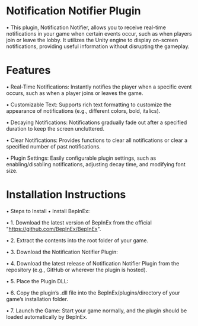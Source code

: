 # Notification Notifier Plugin
• This plugin, Notification Notifier, allows you to receive real-time notifications in your game when certain events occur, such as when players join or leave the lobby. It utilizes the Unity engine to display on-screen notifications, providing useful information without disrupting the gameplay.

# Features
• Real-Time Notifications: Instantly notifies the player when a specific event occurs, such as when a player joins or leaves the game.

• Customizable Text: Supports rich text formatting to customize the appearance of notifications (e.g., different colors, bold, italics).

• Decaying Notifications: Notifications gradually fade out after a specified duration to keep the screen uncluttered.

• Clear Notifications: Provides functions to clear all notifications or clear a specified number of past notifications.

• Plugin Settings: Easily configurable plugin settings, such as enabling/disabling notifications, adjusting decay time, and modifying font size.

# Installation Instructions

• Steps to Install
• Install BepInEx:

• 1. Download the latest version of BepInEx from the official "https://github.com/BepInEx/BepInEx".

• 2. Extract the contents into the root folder of your game.

• 3. Download the Notification Notifier Plugin:

• 4. Download the latest release of Notification Notifier Plugin from the repository (e.g., GitHub or wherever the plugin is hosted).

• 5. Place the Plugin DLL:

• 6. Copy the plugin’s .dll file into the BepInEx/plugins/directory of your game’s installation folder.

• 7. Launch the Game: Start your game normally, and the plugin should be loaded automatically by BepInEx.
